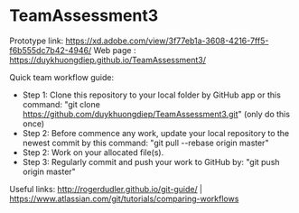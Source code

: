 # TeamAssessment3

Prototype link: https://xd.adobe.com/view/3f77eb1a-3608-4216-7ff5-f6b555dc7b42-4946/
Web page : https://duykhuongdiep.github.io/TeamAssessment3/ 


Quick team workflow guide:
- Step 1: Clone this repository to your local folder by GitHub app or this command: "git clone https://github.com/duykhuongdiep/TeamAssessment3.git" (only do this once)
- Step 2: Before commence any work, update your local repository to the newest commit by this command: "git pull --rebase origin master"
- Step 2: Work on your allocated file(s).
- Step 3: Regularly commit and push your work to GitHub by: "git push origin master"

Useful links: http://rogerdudler.github.io/git-guide/ | https://www.atlassian.com/git/tutorials/comparing-workflows
